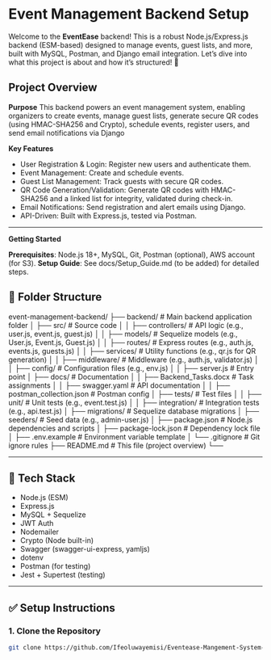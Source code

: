 # Event Management Backend Setup
Welcome to the **EventEase** backend! This is a robust Node.js/Express.js backend (ESM-based) designed to manage events, guest lists, and more, built with MySQL, Postman, and Django email integration. Let’s dive into what this project is about and how it’s structured! 🚀


## Project Overview
**Purpose**
This backend powers an event management system, enabling organizers to create events, manage guest lists, generate secure QR codes (using HMAC-SHA256 and Crypto), schedule events, register users, and send email notifications via Django

**Key Features**

* User Registration & Login: Register new users and authenticate them.
* Event Management: Create and schedule events.
* Guest List Management: Track guests with secure QR codes.
* QR Code Generation/Validation: Generate QR codes with HMAC-SHA256 and a linked list for integrity, validated     during check-in.
* Email Notifications: Send registration and alert emails using Django.
* API-Driven: Built with Express.js, tested via Postman.

---

**Getting Started**

**Prerequisites**: Node.js 18+, MySQL, Git, Postman (optional), AWS account (for S3).
**Setup Guide**: See docs/Setup_Guide.md (to be added) for detailed steps.


## 📁 Folder Structure
event-management-backend/
├── backend/              # Main backend application folder
│   ├── src/             # Source code
│   │   ├── controllers/ # API logic (e.g., user.js, event.js, guest.js)
│   │   ├── models/      # Sequelize models (e.g., User.js, Event.js, Guest.js)
│   │   ├── routes/      # Express routes (e.g., auth.js, events.js, guests.js)
│   │   ├── services/    # Utility functions (e.g., qr.js for QR generation)
│   │   ├── middleware/  # Middleware (e.g., auth.js, validator.js)
│   │   ├── config/      # Configuration files (e.g., env.js)
│   │   ├── server.js     # Entry point
│   ├── docs/            # Documentation
│   │   ├── Backend_Tasks.docx  # Task assignments
│   │   ├── swagger.yaml       # API documentation
│   │   ├── postman_collection.json # Postman config
│   ├── tests/           # Test files
│   │   ├── unit/        # Unit tests (e.g., event.test.js)
│   │   ├── integration/ # Integration tests (e.g., api.test.js)
│   ├── migrations/      # Sequelize database migrations
│   ├── seeders/         # Seed data (e.g., admin-user.js)
│   ├── package.json     # Node.js dependencies and scripts
│   ├── package-lock.json # Dependency lock file
│   ├── .env.example     # Environment variable template
│   └── .gitignore       # Git ignore rules
├── README.md            # This file (project overview)
└── 

---

## 🧰 Tech Stack

- Node.js (ESM)
- Express.js
- MySQL + Sequelize
- JWT Auth
- Nodemailer
- Crypto (Node built-in)
- Swagger (swagger-ui-express, yamljs)
- dotenv
- Postman (for testing)
- Jest + Supertest (testing)

---

## ✅ Setup Instructions

### 1. Clone the Repository

```bash
git clone https://github.com/Ifeoluwayemisi/Eventease-Mangement-System-Capstone-Project-.git






